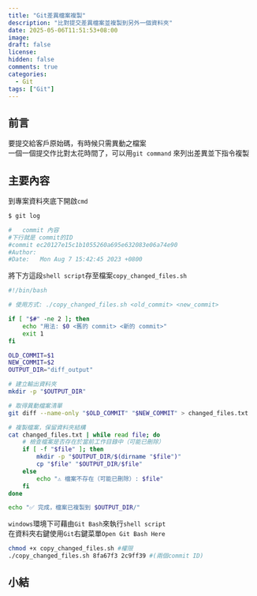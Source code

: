 ```yaml
---
title: "Git差異檔案複製"
description: "比對提交差異檔案並複製到另外一個資料夾"
date: 2025-05-06T11:51:53+08:00
image:
draft: false
license:
hidden: false
comments: true
categories:
  - Git
tags: ["Git"]
---
```


## 前言

要提交給客戶原始碼，有時候只需異動之檔案  
一個一個提交作比對太花時間了，可以用`git command` 來列出差異並下指令複製

## 主要內容

到專案資料夾底下開啟`cmd`

```bash
$ git log
```

```bash
#   commit 內容
#下行就是 commit的ID
#commit ec20127e15c1b1055260a695e632083e06a74e90
#Author:
#Date:   Mon Aug 7 15:42:45 2023 +0800
```

將下方這段`shell script`存至檔案`copy_changed_files.sh`

```bash
#!/bin/bash

# 使用方式: ./copy_changed_files.sh <old_commit> <new_commit>

if [ "$#" -ne 2 ]; then
    echo "用法: $0 <舊的 commit> <新的 commit>"
    exit 1
fi

OLD_COMMIT=$1
NEW_COMMIT=$2
OUTPUT_DIR="diff_output"

# 建立輸出資料夾
mkdir -p "$OUTPUT_DIR"

# 取得異動檔案清單
git diff --name-only "$OLD_COMMIT" "$NEW_COMMIT" > changed_files.txt

# 複製檔案，保留資料夾結構
cat changed_files.txt | while read file; do
    # 檢查檔案是否存在於當前工作目錄中（可能已刪除）
    if [ -f "$file" ]; then
        mkdir -p "$OUTPUT_DIR/$(dirname "$file")"
        cp "$file" "$OUTPUT_DIR/$file"
    else
        echo "⚠️ 檔案不存在（可能已刪除）: $file"
    fi
done

echo "✅ 完成，檔案已複製到 $OUTPUT_DIR/"
```

`windows`環境下可藉由`Git Bash`來執行`shell script`  
在資料夾右鍵使用`Git`右鍵菜單`Open Git Bash Here`

```bash
chmod +x copy_changed_files.sh #權限
./copy_changed_files.sh 8fa67f3 2c9ff39 #(兩個commit ID)
```

## 小結
